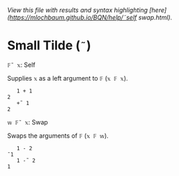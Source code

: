 *View this file with results and syntax highlighting [here](https://mlochbaum.github.io/BQN/help/˜self swap.html).*

# Small Tilde (`˜`)

`𝔽˜ 𝕩`: Self

Supplies `𝕩` as a left argument to `𝔽` (`𝕩 𝔽 𝕩`).

       1 + 1
    2
       +˜ 1
    2


`𝕨 𝔽˜ 𝕩`: Swap

Swaps the arguments of `𝔽` (`𝕩 𝔽 𝕨`).

       1 - 2
    ¯1
       1 -˜ 2
    1

